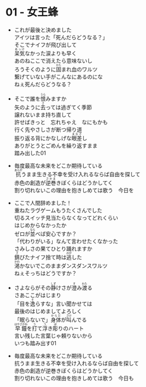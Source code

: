 # 01 - 女王蜂

- これが最後と決めました  
  アイツは言った「死んだらどうなる？」  
  そこでナイフが飛び出して  
  <ruby><rb>呆気</rb><rt>あっけ</rt></ruby>なかった涙よりも早く  
  あのねここで消えたら意味ないし  
  ろうそくのように<ruby><rb>固</rb><rt>かた</rt></ruby>まれ血のワルツ  
  繋げていない手がこんなにあるのにな  
  ねぇ死んだらどうなる？  

- そこで誰を<ruby><rb>恨</rb><rt>うら</rt></ruby>みますか  
  矢のように<ruby><rb>去</rb><rt>さ</rt></ruby>っては過ぎてく季節  
  譲れないまま持ち直して  
  許せばきっと　忘れちゃえ　なにもかも  
  行く先やさしさが断つ帰り道  
  振り返る背にかなしげな<ruby><rb>眼差</rb><rt>まなざ</rt></ruby>し  
  ありがとうとごめんを繰り返すまま  
  踏み出した01  

- 毎度最高な未来をどこか期待している  
  <ruby><rb>抗</rb><rt>あらが</rt></ruby>うまま生きる不幸を受け入れるならば自由を探して  
  赤色の創造が<ruby><rb>逆巻</rb><rt>さかま</rt></ruby>きぼくらはどうかしてく  
  割り切れないこの理由を抱きしめては歌う　今日を  

- ここで人間辞めました！  
  重ねたラヴゲームもうたくさんでした  
  切るスイッチ見当たらなくなってどれくらい  
  はじめからなかったか  
  ゼロが<ruby><rb>並</rb><rt>なら</rt></ruby>べば安心ですか？  
  「代わりがいる」なんて言わせたくなかった  
  さみしさの果てひとり踊れますか  
  <ruby><rb>錆</rb><rt>さ</rt></ruby>びたナイフ捨て時は<ruby><rb>逃</rb><rt>のが</rt></ruby>した  
  <ruby><rb>渇</rb><rt>かわ</rt></ruby>かないでこのままダンスダンスワルツ  
  ねぇそっちはどうですか？  

- さよならがその<ruby><rb>静</rb><rt>しず</rt></ruby>けさが<ruby><rb>澄</rb><rt>す</rt></ruby>み<ruby><rb>渡</rb><rt>わた</rt></ruby>る  
  さあここがはじまり  
  「目を<ruby><rb>逸</rb><rt>そ</rt></ruby>らすな」言い聞かせては  
  最後のはじめましてよろしく  
  「眠らないで」<ruby><rb>身体</rb><rt>からだ</rt></ruby>が<ruby><rb>叫</rb><rt>さけ</rt></ruby>んでる  
  <ruby><rb>早鐘</rb><rt>はやさかね</rt></ruby>を<ruby><rb>打</rb><rt>う</rt></ruby>て<ruby><rb>浮</rb><rt>う</rt></ruby>き<ruby><rb>彫</rb><rt>ぼ</rt></ruby>りのハート  
  言い残した言葉じゃ頼りないから  
  いつも踏み出す01  

- 毎度最高な未来をどこか期待している  
  抗うまま生きる不幸を受け入れるならば自由を探して  
  赤色の創造が逆巻きぼくらはどうかしてく  
  割り切れないこの理由を抱きしめては歌う　今日も
